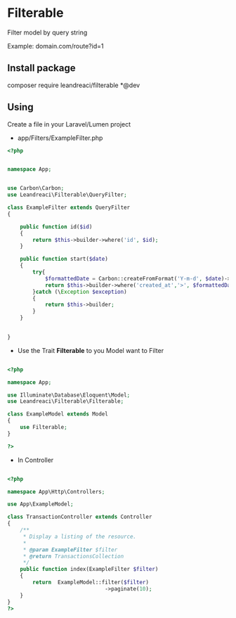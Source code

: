 # Filterable

Filter model by query string

Example: domain.com/route?id=1

## Install package
composer require leandreaci/filterable *@dev

## Using
Create a file in your Laravel/Lumen project
- app/Filters/ExampleFilter.php
    
```php
<?php


namespace App;


use Carbon\Carbon;
use Leandreaci\Filterable\QueryFilter;

class ExampleFilter extends QueryFilter
{

    public function id($id)
    {
        return $this->builder->where('id', $id);
    }

    public function start($date)
    {
        try{
            $formattedDate = Carbon::createFromFormat('Y-m-d', $date)->startOfDay()->toDateTimeString();
            return $this->builder->where('created_at','>', $formattedDate);
        }catch (\Exception $exception)
        {
            return $this->builder;
        }
    }
    

}

```

- Use the Trait **Filterable** to you Model want to Filter

```php

<?php

namespace App;

use Illuminate\Database\Eloquent\Model;
use Leandreaci\Filterable\Filterable;

class ExampleModel extends Model
{
    use Filterable;
}

?>

```

- In Controller 

```php

<?php

namespace App\Http\Controllers;

use App\ExampleModel;

class TransactionController extends Controller
{
    /**
     * Display a listing of the resource.
     *
     * @param ExampleFilter $filter
     * @return TransactionsCollection
     */
    public function index(ExampleFilter $filter)
    {
        return  ExampleModel::filter($filter)
                               ->paginate(10);
    }
}
?>
```